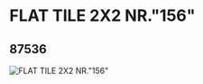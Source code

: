# FLAT TILE 2X2 NR."156"
## 87536
![FLAT TILE 2X2 NR."156"](https://lc-www-live-s.legocdn.com/media/bricks/5/2/6023370.jpg)